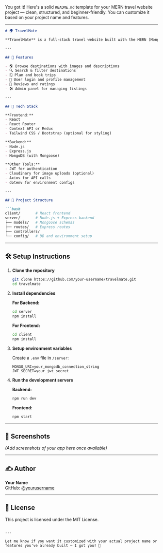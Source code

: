 You got it! Here's a solid `README.md` template for your MERN travel website project — clean, structured, and beginner-friendly. You can customize it based on your project name and features.

---

```markdown
# 🌍 TravelMate

**TravelMate** is a full-stack travel website built with the MERN (MongoDB, Express, React, Node.js) stack. It allows users to explore exciting destinations, plan their journeys, and book unforgettable adventures — all in one place.

---

## 🚀 Features

- 🌎 Browse destinations with images and descriptions
- 🔍 Search & filter destinations
- 🗓️ Plan and book trips
- 🧳 User login and profile management
- 📝 Reviews and ratings
- 🛠️ Admin panel for managing listings

---

## 🧱 Tech Stack

**Frontend:**  
- React  
- React Router  
- Context API or Redux  
- Tailwind CSS / Bootstrap (optional for styling)

**Backend:**  
- Node.js  
- Express.js  
- MongoDB (with Mongoose)

**Other Tools:**  
- JWT for authentication  
- Cloudinary for image uploads (optional)  
- Axios for API calls  
- dotenv for environment configs

---

## 📁 Project Structure

```bash
client/       # React frontend
server/       # Node.js + Express backend
├── models/   # Mongoose schemas
├── routes/   # Express routes
├── controllers/
└── config/   # DB and environment setup
```

---

## 🛠️ Setup Instructions

1. **Clone the repository**
   ```bash
   git clone https://github.com/your-username/travelmate.git
   cd travelmate
   ```

2. **Install dependencies**

   **For Backend:**
   ```bash
   cd server
   npm install
   ```

   **For Frontend:**
   ```bash
   cd client
   npm install
   ```

3. **Setup environment variables**

   Create a `.env` file in `/server`:
   ```
   MONGO_URI=your_mongodb_connection_string
   JWT_SECRET=your_jwt_secret
   ```

4. **Run the development servers**

   **Backend:**
   ```bash
   npm run dev
   ```

   **Frontend:**
   ```bash
   npm start
   ```

---

## 📸 Screenshots

*(Add screenshots of your app here once available)*

---

## ✍️ Author

**Your Name**  
GitHub: [@yourusername](https://github.com/yourusername)

---

## 📄 License

This project is licensed under the MIT License.
```

---

Let me know if you want it customized with your actual project name or features you've already built — I got you! 🚀